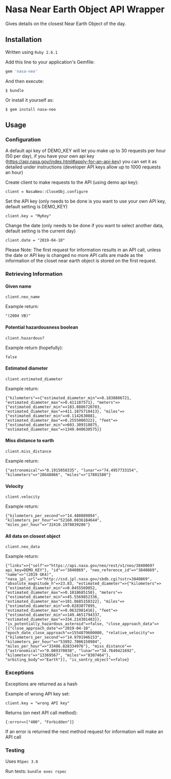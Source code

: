 # Nasa Near Earth Object API Wrapper

Gives details on the closest Near Earth Object of the day.

## Installation

Written using `Ruby 2.6.1`

Add this line to your application's Gemfile:

```ruby
gem 'nasa-neo'
```

And then execute:

    $ bundle

Or install it yourself as:

    $ gem install nasa-neo

## Usage

### Configuration
A default api key of DEMO_KEY will let you make up to 30 requests per hour (50 per day), if you have your own api key (https://api.nasa.gov/index.html#apply-for-an-api-key) you can set it as detailed under instructions (developer API keys allow up to 1000 requests an hour)

Create client to make requests to the API (using demo api key):

```
client = NasaNeo::CloseObj.configure
```

Set the API key (only needs to be done is you want to use your own API key, default setting is DEMO_KEY)
```
client.key = "MyKey"
```

Change the date (only needs to be done if you want to select another data, default setting is the current day)
```
client.date = "2019-04-10"
```
Please Note: The first request for information results in an API call, unless the date or API key is changed no more API calls are made as the information of the closet near earth object is stored on the first request.

### Retrieving Information

#### Given name

```
client.neo_name
```
Example return:
```
"(2004 VB)"
```


#### Potential hazardousness boolean
```
client.hazardous?
```
Example return (hopefully):
```
false
```

#### Estimated diameter

```
client.estimated_diameter
```
Example return:
```
{"kilometers"=>{"estimated_diameter_min"=>0.1838886721, "estimated_diameter_max"=>0.411187571}, "meters"=>{"estimated_diameter_min"=>183.8886720703, "estimated_diameter_max"=>411.1875710413}, "miles"=>{"estimated_diameter_min"=>0.1142630881, "estimated_diameter_max"=>0.2555000322}, "feet"=>{"estimated_diameter_min"=>603.309310875, "estimated_diameter_max"=>1349.040630575}}
```


#### Miss distance to earth

```
client.miss_distance
```
Example return:
```
{"astronomical"=>"0.1915058335", "lunar"=>"74.4957733154", "kilometers"=>"28648866", "miles"=>"17801580"}
```


#### Velocity

```
client.velocity
```
Example return:
```
{"kilometers_per_second"=>"14.488889894", "kilometers_per_hour"=>"52160.0036184644", "miles_per_hour"=>"32410.1978039286"}
```


#### All data on closest object

```
client.neo_data
```

Example return:
```
{"links"=>{"self"=>"https://api.nasa.gov/neo/rest/v1/neo/3840869?api_key=DEMO_KEY"}, "id"=>"3840869", "neo_reference_id"=>"3840869", "name"=>"(2019 GK4)", "nasa_jpl_url"=>"http://ssd.jpl.nasa.gov/sbdb.cgi?sstr=3840869", "absolute_magnitude_h"=>23.83, "estimated_diameter"=>{"kilometers"=>{"estimated_diameter_min"=>0.0455569852, "estimated_diameter_max"=>0.1018685158}, "meters"=>{"estimated_diameter_min"=>45.5569852336, "estimated_diameter_max"=>101.8685158322}, "miles"=>{"estimated_diameter_min"=>0.0283077895, "estimated_diameter_max"=>0.0632981416}, "feet"=>{"estimated_diameter_min"=>149.4651794337, "estimated_diameter_max"=>334.214301483}}, "is_potentially_hazardous_asteroid"=>false, "close_approach_data"=>[{"close_approach_date"=>"2019-04-10", "epoch_date_close_approach"=>1554879600000, "relative_velocity"=>{"kilometers_per_second"=>"14.9701946153", "kilometers_per_hour"=>"53892.7006150984", "miles_per_hour"=>"33486.828334976"}, "miss_distance"=>{"astronomical"=>"0.089370038", "lunar"=>"34.7649421692", "kilometers"=>"13369567", "miles"=>"8307464"}, "orbiting_body"=>"Earth"}], "is_sentry_object"=>false}
```

### Exceptions

Exceptions are returned as a hash

Example of wrong API key set:
```
client.key = "wrong API key"
```
Returns (on next API call method):
```
{:error=>["400", "Forbidden"]}
```
If an error is returned the next method request for information will make an API call


### Testing

Uses `RSpec 3.8`

Run tests:
`bundle exec rspec`
